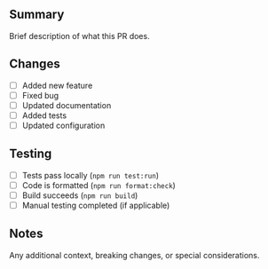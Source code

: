 ## Summary

Brief description of what this PR does.

## Changes

- [ ] Added new feature
- [ ] Fixed bug
- [ ] Updated documentation
- [ ] Added tests
- [ ] Updated configuration

## Testing

- [ ] Tests pass locally (`npm run test:run`)
- [ ] Code is formatted (`npm run format:check`)
- [ ] Build succeeds (`npm run build`)
- [ ] Manual testing completed (if applicable)

## Notes

Any additional context, breaking changes, or special considerations.
